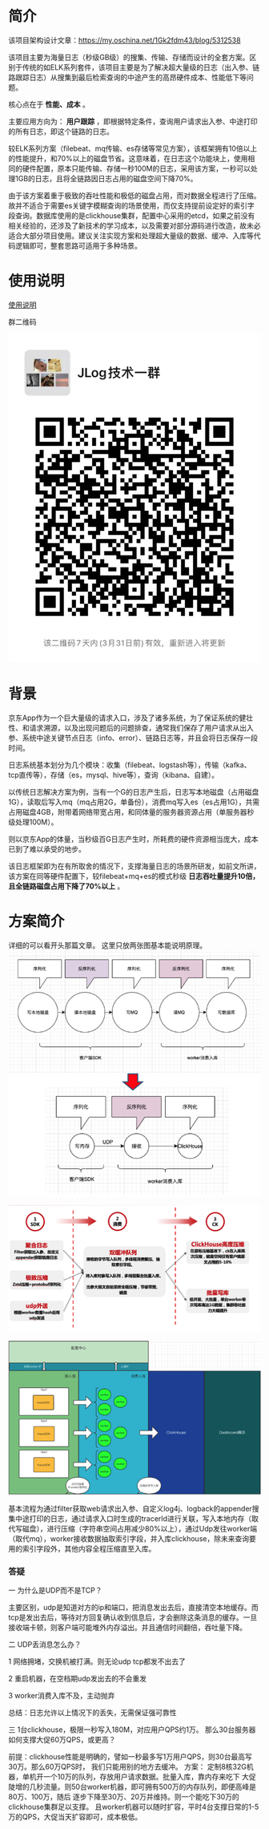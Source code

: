 # 简介
该项目架构设计文章：https://my.oschina.net/1Gk2fdm43/blog/5312538

该项目主要为海量日志（秒级GB级）的搜集、传输、存储而设计的全套方案。区别于传统的如ELK系列套件，该项目主要是为了解决超大量级的日志（出入参、链路跟踪日志）从搜集到最后检索查询的中途产生的高昂硬件成本、性能低下等问题。



核心点在于 **性能、成本** 。

主要应用方向为： **用户跟踪** ，即根据特定条件，查询用户请求出入参、中途打印的所有日志，即这个链路的日志。

较ELK系列方案（filebeat、mq传输、es存储等常见方案），该框架拥有10倍以上的性能提升，和70%以上的磁盘节省。这意味着，在日志这个功能块上，使用相同的硬件配置，原本只能传输、存储一秒100M的日志，采用该方案，一秒可以处理1GB的日志，且将全链路因日志占用的磁盘空间下降70%。

由于该方案着重于极致的吞吐性能和极低的磁盘占用，而对数据全程进行了压缩。故并不适合于需要es关键字模糊查询的场景使用，而仅支持提前设定好的索引字段查询。数据库使用的是clickhouse集群，配置中心采用的etcd，如果之前没有相关经验的，还涉及了新技术的学习成本，以及需要对部分源码进行改造，故未必适合大部分项目使用。建议关注实现方案和处理超大量级的数据、缓冲、入库等代码逻辑即可，整套思路可适用于多种场景。
# 使用说明
[使用说明](https://gitee.com/jd-platform-opensource/jlog/blob/master/%E4%BD%BF%E7%94%A8%E8%AF%B4%E6%98%8E.md)

群二维码

![输入图片说明](jlog1.jpeg)
# 背景
京东App作为一个巨大量级的请求入口，涉及了诸多系统，为了保证系统的健壮性、和请求溯源，以及出现问题后的问题排查，通常我们保存了用户请求从出入参、系统中途关键节点日志（info、error）、链路日志等，并且会将日志保存一段时间。

日志系统基本划分为几个模块：收集（filebeat、logstash等），传输（kafka、tcp直传等），存储（es，mysql、hive等），查询（kibana、自建）。

以传统日志解决方案为例，当有一个G的日志产生后，日志写本地磁盘（占用磁盘1G），读取后写入mq（mq占用2G，单备份），消费mq写入es（es占用1G），共需占用磁盘4GB，附带着网络带宽占用，和同体量的服务器资源占用（单服务器秒级处理100M）。

则以京东App的体量，当秒级百G日志产生时，所耗费的硬件资源相当庞大，成本已到了难以承受的地步。

该日志框架即为在有所取舍的情况下，支撑海量日志的场景所研发，如前文所讲，该方案在同等硬件配置下，较filebeat+mq+es的模式秒级 **日志吞吐量提升10倍，且全链路磁盘占用下降了70%以上** 。

# 方案简介
详细的可以看开头那篇文章。
这里只放两张图基本能说明原理。
![输入图片说明](image1.png)

![输入图片说明](image.png)

![输入图片说明](image2.png)

基本流程为通过filter获取web请求出入参、自定义log4j、logback的appender搜集中途打印的日志，通过请求入口时生成的tracerId进行关联，写入本地内存（取代写磁盘），进行压缩（字符串空间占用减少80%以上），通过Udp发往worker端（取代mq），worker接收数据抽取索引字段，并入库clickhouse，除未来查询要用的索引字段外，其他内容全程压缩直至入库。

### 答疑

一 为什么是UDP而不是TCP？

主要区别，udp是知道对方的ip和端口，把消息发出去后，直接清空本地缓存。而tcp是发出去后，等待对方回复确认收到信息后，才会删除这条消息的缓存。一旦接收端卡顿，则客户端可能堆外内存溢出。并且通信时间翻倍，吞吐量下降。

二 UDP丢消息怎么办？

1 网络拥堵，交换机被打满。则无论udp tcp都发不出去了

2 重启机器，在空档期udp发出去的不会重发

3 worker消费入库不及，主动抛弃

总结：日志允许以上情况下的丢失，无需保证强可靠性

三 1台clickhouse，极限一秒写入180M，对应用户QPS约1万。
那么30台服务器如何支撑大促60万QPS，或更高？

前提：clickhouse性能是明确的，譬如一秒最多写1万用户QPS，则30台最高写30万。那么60万QPS时，
我们只能用别的地方去缓冲。
方案： 定制8核32G机器，单机开一个10万的队列，存放用户请求数据。批量入库，靠内存来吃下
大促陡增的几秒流量。则50台worker机器，即可拥有500万的内存队列，即便高峰是80万、100万，随后
逐步下降至30万、20万并维持。则一个能吃下30万的clickhouse集群足以支撑。
且worker机器可以随时扩容，平时4台支撑日常的1-5万的QPS，大促当天扩容即可，成本极低。

